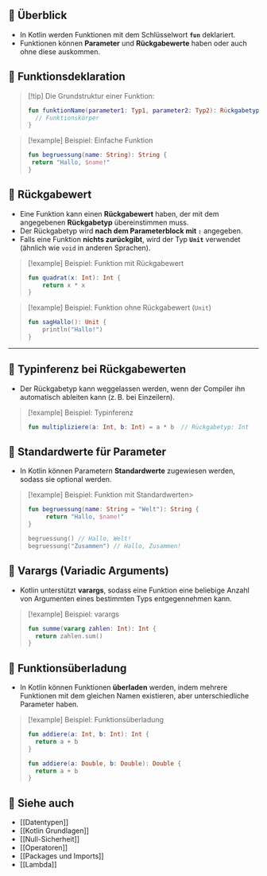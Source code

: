 
## 🔹 Überblick

- In Kotlin werden Funktionen mit dem Schlüsselwort **`fun`** deklariert.
- Funktionen können **Parameter** und **Rückgabewerte** haben oder auch ohne diese auskommen.

## 🔹 Funktionsdeklaration

>[!tip] Die Grundstruktur einer Funktion:
>```kotlin
  >fun funktionName(parameter1: Typ1, parameter2: Typ2): Rückgabetyp {
 >   // Funktionskörper
  >}
>```

> [!example] Beispiel: Einfache Funktion
>```kotlin
>fun begruessung(name: String): String {
>  return "Hallo, $name!"
>}
>```


## 🔹 Rückgabewert

- Eine Funktion kann einen **Rückgabewert** haben, der mit dem angegebenen **Rückgabetyp** übereinstimmen muss.
- Der Rückgabetyp wird **nach dem Parameterblock mit `:`** angegeben.
- Falls eine Funktion **nichts zurückgibt**, wird der Typ **`Unit`** verwendet (ähnlich wie `void` in anderen Sprachen).

> [!example] Beispiel: Funktion mit Rückgabewert  
> ```kotlin
> fun quadrat(x: Int): Int {
>     return x * x
> }
> ```

> [!example] Beispiel: Funktion ohne Rückgabewert (`Unit`)  
> ```kotlin
> fun sagHallo(): Unit {
>     println("Hallo!")
> }
> ```

---

## 🔹 Typinferenz bei Rückgabewerten

- Der Rückgabetyp kann weggelassen werden, wenn der Compiler ihn automatisch ableiten kann (z. B. bei Einzeilern).

> [!example] Beispiel: Typinferenz  
> ```kotlin
> fun multipliziere(a: Int, b: Int) = a * b  // Rückgabetyp: Int
> ```


## 🔹 Standardwerte für Parameter

- In Kotlin können Parametern **Standardwerte** zugewiesen werden, sodass sie optional werden.

> [!example] Beispiel: Funktion mit Standardwerten> 
> ```kotlin
> fun begruessung(name: String = "Welt"): String {
>      return "Hallo, $name!"
> }
> 
> begruessung() // Hallo, Welt!
> begruessung("Zusammen") // Hallo, Zusammen!
> ```

## 🔹 Varargs (Variadic Arguments)

- Kotlin unterstützt **varargs**, sodass eine Funktion eine beliebige Anzahl von Argumenten eines bestimmten Typs entgegennehmen kann.

> [!example] Beispiel: varargs
> ```kotlin
> fun summe(vararg zahlen: Int): Int {
> 	return zahlen.sum() 
>}
>```

## 🔹 Funktionsüberladung

- In Kotlin können Funktionen **überladen** werden, indem mehrere Funktionen mit dem gleichen Namen existieren, aber unterschiedliche Parameter haben.

> [!example] Beispiel: Funktionsüberladung
> ```kotlin
> fun addiere(a: Int, b: Int): Int {
> 	return a + b
> }
> 
> fun addiere(a: Double, b: Double): Double {
> 	return a + b
> }
> ```


## 🔹 Siehe auch

- [[Datentypen]]
- [[Kotlin Grundlagen]]
- [[Null-Sicherheit]]
- [[Operatoren]]
- [[Packages und Imports]]
- [[Lambda]]
